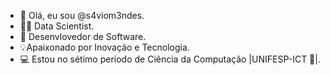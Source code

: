 - 👋 Olá, eu sou @s4viom3ndes.
- 👨‍💻 Data Scientist.
- 👾 Desenvlovedor de Software.
- 💡Apaixonado por Inovação e Tecnologia.
- 💻 Estou no sétimo período de Ciência da Computação |UNIFESP-ICT 🦖|.                          

